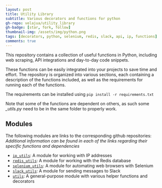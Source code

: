 ```yaml
---
layout: post
title: Utility Library
subtitle: Various decorators and functions for python
gh-repo: velajua/utility_library
gh-badge: [star, fork, follow]
thumbnail-img: /assets/img/python.png
tags: [decorators, python, selenium, redis, slack, api, ip, functions]
comments: true
---
```


This repository contains a collection of useful functions in Python, including web scraping, API integrations and day-to-day code snippets.

These functions can be easily integrated into your projects to save time and effort. The repository is organized into various sections, each containing a description of the functions included, as well as the requirements for running each of the functions.

The requirements can be installed using `pip install -r requirements.txt` 

Note that some of the functions are dependent on others, as such some *_utils.py* need to be in the same folder to properly work.

## Modules

The following modules are links to the corresponding github repositories:
*Additional information can be found in each of the links regarding their specific functions and dependencies*

- [`ip_utils`](https://github.com/velajua/utility_library/tree/main/ip_utils): A module for working with IP addresses
- [`redis_utils`](https://github.com/velajua/utility_library/tree/main/redis_utils): A module for working with the Redis database
- [`selenium_utils`](https://github.com/velajua/utility_library/tree/main/selenium_utils): A module for automating web browsers with Selenium
- [`slack_utils`](https://github.com/velajua/utility_library/tree/main/slack_utils): A module for sending messages to Slack
- [`utils`](https://github.com/velajua/utility_library/tree/main/utils): A general-purpose module with various helper functions and decorators

